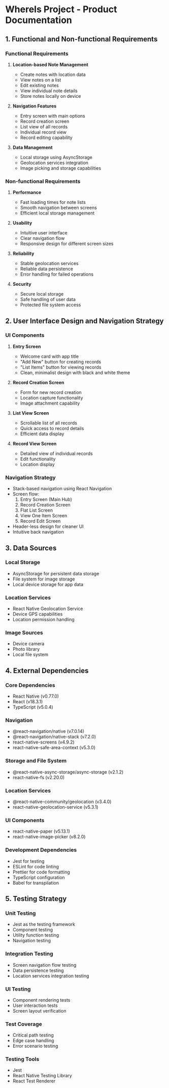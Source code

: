 # WhereIs Project - Product Documentation

## 1. Functional and Non-functional Requirements

### Functional Requirements

1. **Location-based Note Management**

   - Create notes with location data
   - View notes on a list
   - Edit existing notes
   - View individual note details
   - Store notes locally on device

2. **Navigation Features**

   - Entry screen with main options
   - Record creation screen
   - List view of all records
   - Individual record view
   - Record editing capability

3. **Data Management**
   - Local storage using AsyncStorage
   - Geolocation services integration
   - Image picking and storage capabilities

### Non-functional Requirements

1. **Performance**

   - Fast loading times for note lists
   - Smooth navigation between screens
   - Efficient local storage management

2. **Usability**

   - Intuitive user interface
   - Clear navigation flow
   - Responsive design for different screen sizes

3. **Reliability**

   - Stable geolocation services
   - Reliable data persistence
   - Error handling for failed operations

4. **Security**
   - Secure local storage
   - Safe handling of user data
   - Protected file system access

## 2. User Interface Design and Navigation Strategy

### UI Components

1. **Entry Screen**

   - Welcome card with app title
   - "Add New" button for creating records
   - "List Items" button for viewing records
   - Clean, minimalist design with black and white theme

2. **Record Creation Screen**

   - Form for new record creation
   - Location capture functionality
   - Image attachment capability

3. **List View Screen**

   - Scrollable list of all records
   - Quick access to record details
   - Efficient data display

4. **Record View Screen**
   - Detailed view of individual records
   - Edit functionality
   - Location display

### Navigation Strategy

- Stack-based navigation using React Navigation
- Screen flow:
  1. Entry Screen (Main Hub)
  2. Record Creation Screen
  3. Flat List Screen
  4. View One Item Screen
  5. Record Edit Screen
- Header-less design for cleaner UI
- Intuitive back navigation

## 3. Data Sources

### Local Storage

- AsyncStorage for persistent data storage
- File system for image storage
- Local device storage for app data

### Location Services

- React Native Geolocation Service
- Device GPS capabilities
- Location permission handling

### Image Sources

- Device camera
- Photo library
- Local file system

## 4. External Dependencies

### Core Dependencies

- React Native (v0.77.0)
- React (v18.3.1)
- TypeScript (v5.0.4)

### Navigation

- @react-navigation/native (v7.0.14)
- @react-navigation/native-stack (v7.2.0)
- react-native-screens (v4.9.2)
- react-native-safe-area-context (v5.3.0)

### Storage and File System

- @react-native-async-storage/async-storage (v2.1.2)
- react-native-fs (v2.20.0)

### Location Services

- @react-native-community/geolocation (v3.4.0)
- react-native-geolocation-service (v5.3.1)

### UI Components

- react-native-paper (v5.13.1)
- react-native-image-picker (v8.2.0)

### Development Dependencies

- Jest for testing
- ESLint for code linting
- Prettier for code formatting
- TypeScript configuration
- Babel for transpilation

## 5. Testing Strategy

### Unit Testing

- Jest as the testing framework
- Component testing
- Utility function testing
- Navigation testing

### Integration Testing

- Screen navigation flow testing
- Data persistence testing
- Location services integration testing

### UI Testing

- Component rendering tests
- User interaction tests
- Screen layout verification

### Test Coverage

- Critical path testing
- Edge case handling
- Error scenario testing

### Testing Tools

- Jest
- React Native Testing Library
- React Test Renderer
